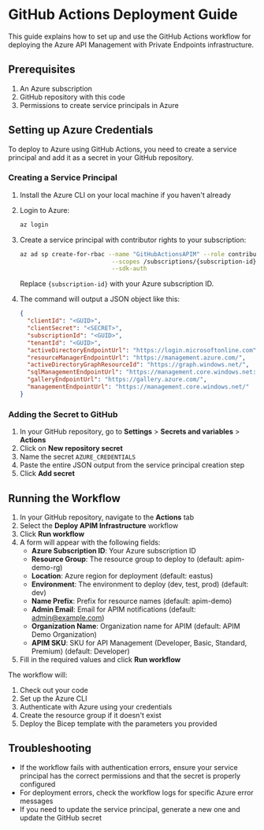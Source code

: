 # GitHub Actions Deployment Guide

This guide explains how to set up and use the GitHub Actions workflow for deploying the Azure API Management with Private Endpoints infrastructure.

## Prerequisites

1. An Azure subscription
2. GitHub repository with this code
3. Permissions to create service principals in Azure

## Setting up Azure Credentials

To deploy to Azure using GitHub Actions, you need to create a service principal and add it as a secret in your GitHub repository.

### Creating a Service Principal

1. Install the Azure CLI on your local machine if you haven't already
2. Login to Azure:
   ```bash
   az login
   ```
3. Create a service principal with contributor rights to your subscription:
   ```bash
   az ad sp create-for-rbac --name "GitHubActionsAPIM" --role contributor \
                             --scopes /subscriptions/{subscription-id} \
                             --sdk-auth
   ```
   Replace `{subscription-id}` with your Azure subscription ID.

4. The command will output a JSON object like this:
   ```json
   {
     "clientId": "<GUID>",
     "clientSecret": "<SECRET>",
     "subscriptionId": "<GUID>",
     "tenantId": "<GUID>",
     "activeDirectoryEndpointUrl": "https://login.microsoftonline.com",
     "resourceManagerEndpointUrl": "https://management.azure.com/",
     "activeDirectoryGraphResourceId": "https://graph.windows.net/",
     "sqlManagementEndpointUrl": "https://management.core.windows.net:8443/",
     "galleryEndpointUrl": "https://gallery.azure.com/",
     "managementEndpointUrl": "https://management.core.windows.net/"
   }
   ```

### Adding the Secret to GitHub

1. In your GitHub repository, go to **Settings** > **Secrets and variables** > **Actions**
2. Click on **New repository secret**
3. Name the secret `AZURE_CREDENTIALS`
4. Paste the entire JSON output from the service principal creation step
5. Click **Add secret**

## Running the Workflow

1. In your GitHub repository, navigate to the **Actions** tab
2. Select the **Deploy APIM Infrastructure** workflow
3. Click **Run workflow**
4. A form will appear with the following fields:
   - **Azure Subscription ID**: Your Azure subscription ID
   - **Resource Group**: The resource group to deploy to (default: apim-demo-rg)
   - **Location**: Azure region for deployment (default: eastus)
   - **Environment**: The environment to deploy (dev, test, prod) (default: dev)
   - **Name Prefix**: Prefix for resource names (default: apim-demo)
   - **Admin Email**: Email for APIM notifications (default: admin@example.com)
   - **Organization Name**: Organization name for APIM (default: APIM Demo Organization)
   - **APIM SKU**: SKU for API Management (Developer, Basic, Standard, Premium) (default: Developer)
5. Fill in the required values and click **Run workflow**

The workflow will:
1. Check out your code
2. Set up the Azure CLI
3. Authenticate with Azure using your credentials
4. Create the resource group if it doesn't exist
5. Deploy the Bicep template with the parameters you provided

## Troubleshooting

- If the workflow fails with authentication errors, ensure your service principal has the correct permissions and that the secret is properly configured
- For deployment errors, check the workflow logs for specific Azure error messages
- If you need to update the service principal, generate a new one and update the GitHub secret